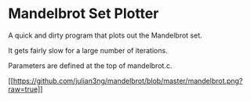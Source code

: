 Mandelbrot Set Plotter
======================

A quick and dirty program that plots out the Mandelbrot set.

It gets fairly slow for a large number of iterations.

Parameters are defined at the top of mandelbrot.c.

[[https://github.com/julian3ng/mandelbrot/blob/master/mandelbrot.png?raw=true]]